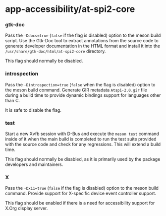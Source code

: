 # app-accessibility/at-spi2-core

### gtk-doc
Pass the `-Ddocs=true` (`false` if the flag is disabled) option to the meson build script. Use the Gtk-Doc tool to extract annotations from the source code to generate developer documentation in the HTML format and install it into the `/usr/share/gtk-doc/html/at-spi2-core` directory.

This flag should normally be disabled.

### introspection
Pass the `-Dintrospection=true` (`false` when the flag is disabled) option to the meson build command. Generate GIR metadata `Atspi-2.0.gir` file during a build time to provide dynamic bindings support for languages other than C.

It is safe to disable the flag.

### test
Start a new Xvfb session with D-Bus and execute the `meson test` command inside of it when the main build is completed to run the test suite provided with the source code and check for any regressions. This will extend a build time.

This flag should normally be disabled, as it is primarily used by the package developers and maintainers.

### X
Pass the `-Dx11=true` (`false` if the flag is disabled) option to the meson build command. Provide support for X-specific device event controller support.

This flag should be enabled if there is a need for accessibility support for X.Org display server.
